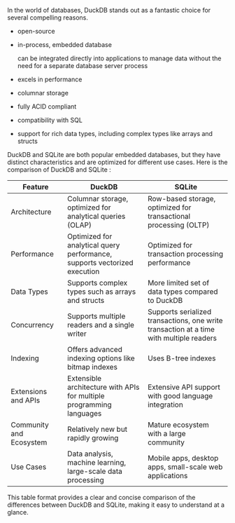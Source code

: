 In the world of databases, DuckDB stands out as a fantastic choice for several compelling reasons. 
- open-source
- in-process, embedded database
  
  can be integrated directly into applications to manage data without the need for a separate database server process
- excels in performance
- columnar storage
- fully ACID compliant
- compatibility with SQL
- support for rich data types, including complex types like arrays and structs

DuckDB and SQLite are both popular embedded databases, but they have distinct characteristics and are optimized for different use cases. Here is the comparison of DuckDB and SQLite :


| Feature            | DuckDB                                        | SQLite                                        |
|--------------------|-----------------------------------------------|-----------------------------------------------|
| Architecture       | Columnar storage, optimized for analytical queries    (OLAP) | Row-based storage, optimized for transactional processing (OLTP)|
| Performance        | Optimized for analytical query performance, supports vectorized execution | Optimized for transaction processing performance |
| Data Types         | Supports complex types such as arrays and structs | More limited set of data types compared to DuckDB |
| Concurrency        | Supports multiple readers and a single writer    | Supports serialized transactions, one write transaction at a time with multiple readers |
| Indexing           | Offers advanced indexing options like bitmap indexes | Uses B-tree indexes |
| Extensions and APIs | Extensible architecture with APIs for multiple programming languages | Extensive API support with good language integration |
| Community and Ecosystem | Relatively new but rapidly growing | Mature ecosystem with a large community |
| Use Cases          | Data analysis, machine learning, large-scale data processing | Mobile apps, desktop apps, small-scale web applications |





This table format provides a clear and concise comparison of the differences between DuckDB and SQLite, making it easy to understand at a glance.

